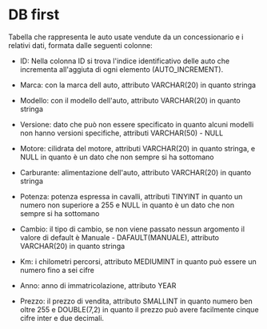 # DB first

Tabella che rappresenta le auto usate vendute da un concessionario e i relativi dati, formata dalle seguenti colonne:

- ID: Nella colonna ID si trova l'indice identificativo delle auto che incrementa all'aggiuta di ogni elemento (AUTO_INCREMENT).

- Marca: con la marca dell auto, attributo VARCHAR(20) in quanto stringa
- Modello: con il modello dell'auto, attributo VARCHAR(20) in quanto stringa
- Versione: dato che può non essere specificato in quanto alcuni modelli non hanno versioni specifiche, attributi VARCHAR(50) - NULL
- Motore: cilidrata del motore, attributi VARCHAR(20) in quanto stringa, e NULL in quanto è un dato che non sempre si ha sottomano
- Carburante: alimentazione dell'auto, attributo VARCHAR(20) in quanto stringa
- Potenza: potenza espressa in cavalli, attributi TINYINT in quanto un numero non superiore a 255 e NULL in quanto è un dato che non sempre si ha sottomano
- Cambio: il tipo di cambio, se non viene passato nessun argomento il valore di default è Manuale - DAFAULT(MANUALE), attributo VARCHAR(20) in quanto stringa
- Km: i chilometri percorsi, attributo MEDIUMINT in quanto può essere un numero fino a sei cifre
- Anno: anno di immatricolazione, attributo YEAR
- Prezzo: il prezzo di vendita, attributo SMALLINT in quanto numero ben oltre 255 e DOUBLE(7,2) in quanto il prezzo può avere facilmente cinque cifre inter e due decimali.   
 